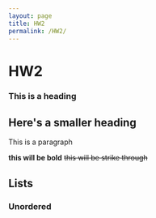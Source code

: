 ```yaml
---
layout: page
title: HW2
permalink: /HW2/
---
```

# HW2
### This is a heading
## Here's a smaller heading
This is a paragraph

**this will be bold** ~~this will be strike through~~

## Lists

### Unordered
